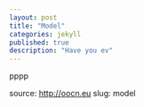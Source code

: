 ```yaml
---
layout: post
title: "Model"
categories: jekyll
published: true
description: "Have you ev"
---
```


<p>pppp</p>

source: http://oocn.eu
slug: model
